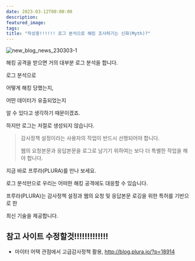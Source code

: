 ```yaml
---
date: 2023-03-12T00:00:00
description: 
featured_image: 
tags: 
title: "작성중!!!!!! 로그 분석으로 해킹 조사하기는 신화(Myth)?"
---
```


![new_blog_news_230303-1](https://github.com/user-attachments/assets/ed618031-1d54-4149-af2d-bdb67f0ed3b7)

해킹 공격을 받으면 거의 대부분 로그 분석을 합니다.

 

로그 분석으로

어떻게 해킹 당했는지,

어떤 데이터가 유출되었는지

알 수 있다고 생각하기 때문이겠죠.

 

하지만 로그는 저절로 생성되지 않습니다.

> 감사정책 설정이라는 사용자의 작업이 반드시 선행되어야 합니다.
> 
> 웹의 요청본문과 응답본문을 로그로 남기기 위하여는 보다 더 특별한 작업을 해야 합니다.

 

지금 바로 프루라(PLURA)를 만나 보세요.

 

로그 분석만으로 우리는 어떠한 해킹 공격에도 대응할 수 있습니다.

 

프루라(PLURA)는 감사정책 설정과 웹의 요청 및 응답본문 로깅을 위한 특허를 기반으로 한

최신 기술을 제공합니다.

 

## 참고 사이트 수정할것!!!!!!!!!!!!!
* 마이터 어택 관점에서 고급감사정책 활용, http://blog.plura.io/?p=18914
